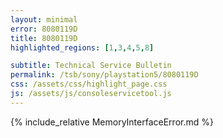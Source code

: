 ```yaml
---
layout: minimal
error: 8080119D
title: 8080119D
highlighted_regions: [1,3,4,5,8]

subtitle: Technical Service Bulletin
permalink: /tsb/sony/playstation5/8080119D
css: /assets/css/highlight_page.css
js: /assets/js/consoleservicetool.js
---
```


{% include_relative MemoryInterfaceError.md %}
